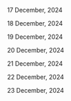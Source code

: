 17 December, 2024

18 December, 2024

19 December, 2024

20 December, 2024

21 December, 2024

22 December, 2024

23 December, 2024